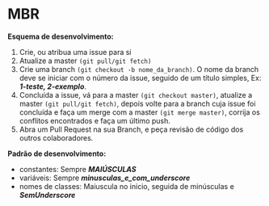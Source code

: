 # MBR

**Esquema de desenvolvimento:**

1. Crie, ou atribua uma issue para si
2. Atualize a master `(git pull/git fetch)`
3. Crie uma branch `(git checkout -b nome_da_branch)`. O nome da branch deve se iniciar com o número da issue, seguido de um título simples, Ex: ***1-teste, 2-exemplo***.
4. Concluída a issue, vá para a master `(git checkout master)`, atualize a master `(git pull/git fetch)`, depois volte para a branch cuja issue foi concluída e faça um merge com a master `(git merge master)`, corrija os conflitos encontrados e faça um último push.
5. Abra um Pull Request na sua Branch, e peça revisão de código dos outros colaboradores.


**Padrão de desenvolvimento:**

- constantes:         Sempre ***MAIÚSCULAS***
- variáveis:          Sempre ***minusculas_e_com_underscore***
- nomes de classes:   Maiuscula no inicio, seguida de minúsculas e ***SemUnderscore***
    
